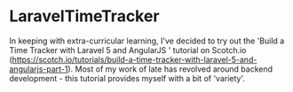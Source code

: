 # LaravelTimeTracker
In keeping with extra-curricular learning, I've decided to try out the 'Build a Time Tracker with Laravel 5 and AngularJS ' tutorial on Scotch.io (https://scotch.io/tutorials/build-a-time-tracker-with-laravel-5-and-angularjs-part-1). Most of my work of late has revolved around backend development - this tutorial provides myself with a bit of 'variety'.